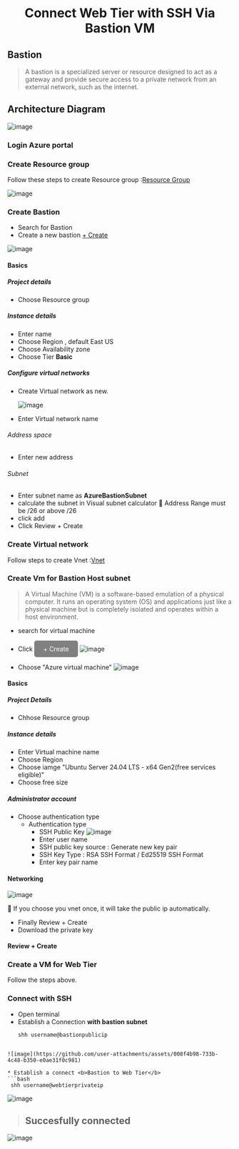 <div align="center"><h1>Connect Web Tier with SSH Via Bastion VM</h1></div>

## Bastion
> A bastion is a specialized server or resource designed to act as a gateway and provide secure access to a private network from an external network, such as the internet.

## Architecture Diagram
![image](https://github.com/user-attachments/assets/1cbcc6c4-fa27-4385-bec1-1032effb4a46)

### Login Azure portal
### Create Resource group
Follow these steps to create Resource group :[Resource Group](https://github.com/Sruthi-22012002/DevOps-Azure/blob/main/Azure/connect%20VM%20to%20ssh.md)

![image](https://github.com/user-attachments/assets/92b02129-84f0-41a4-8dae-8d4ef575203b)

### Create Bastion
* Search for Bastion
* Create a new bastion <u>+ Create</u>

![image](https://github.com/user-attachments/assets/c71c0db0-39bb-4a82-b7c1-b2b616800c61)

#### Basics
##### Project details
* Choose Resource group
##### Instance details
* Enter name
* Choose Region , default East US
* Choose Availability zone
* Choose Tier <b>Basic</b>
##### Configure virtual networks
* Create Virtual network as new.

  ![image](https://github.com/user-attachments/assets/ea5e6ceb-c805-4673-a3e6-714e7083efcc)

* Enter Virtual network name
###### Address space
* Enter new address
###### Subnet
* Enter subnet name as <b>AzureBastionSubnet</b>
* calculate the subnet in Visual subnet calculator
📌 Address Range must be /26 or above /26
* click add
* Click Review + Create
### Create Virtual network
Follow steps to create Vnet :[Vnet](https://github.com/Sruthi-22012002/DevOps-Azure/blob/main/Azure/connect%20VM%20to%20ssh.md)
### Create Vm for Bastion Host subnet
> A Virtual Machine (VM) is a software-based emulation of a physical computer. It runs an operating system (OS) and applications just like a physical machine but is completely isolated and operates within a host environment.

* search for virtual machine
* Click <a href="#" style="display: inline-block; padding: 10px 20px; font-size: 14px; color: white; background-color: gray; text-align: center; text-decoration: none; border-radius: 5px;">+ Create</a>
![image](https://github.com/user-attachments/assets/3809fa94-0b39-4e39-bd63-f2b46138b758)

* Choose "Azure virtual machine"
![image](https://github.com/user-attachments/assets/b6be1131-a7ad-47d5-9179-461e83986982)

#### Basics
##### Project Details
* Chhose Resource group
##### Instance details
* Enter Virtual machine name
* Choose Region
* Choose iamge "Ubuntu Server 24.04 LTS - x64 Gen2(free services eligible)"
* Choose free size
##### Administrator account
* Choose authentication type
    * Authentication type
        * SSH Public Key
          ![image](https://github.com/user-attachments/assets/3e91572f-5cd8-438d-93cd-531494be42e6)
        * Enter user name
        * SSH public key source : Generate new key pair
        * SSH Key Type : RSA SSH Format / Ed25519 SSH Format
        * Enter key pair name
#### Networking
![image](https://github.com/user-attachments/assets/8618a620-19ed-4fc6-9fac-99484ad29988)

📌 If you choose you vnet once, it will take the public ip automatically.
* Finally Review + Create
* Download the private key
#### Review + Create
### Create a VM for Web Tier
Follow the steps above.
### Connect with SSH
* Open terminal
* Establish a Connection <b>with bastion subnet</b>
  ```bash
  shh username@bastionpublicip
 ```

![image](https://github.com/user-attachments/assets/008f4b98-733b-4c48-b350-e0ae31f0c981)

* Establish a connect <b>Bastion to Web Tier</b>
 ```bash
  shh username@webtierprivateip
 ```

![image](https://github.com/user-attachments/assets/00cf7180-3d06-446f-b76d-ee54574e46aa)

> <h2>Succesfully connected</h2>

![image](https://github.com/user-attachments/assets/59145273-3a86-4b2f-ae41-8a68806bd683)

 

